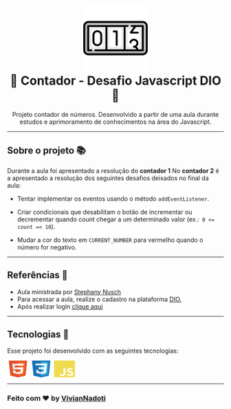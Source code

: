 <h1 align="center">
    <img width="150px" alt="Mario e Yoshi" title="MARIO JUMP GAME" src="./assets/image/favicon.png"></img>
    <br>
    🔢 Contador - Desafio Javascript DIO 🔢
</h1>

<p align="center"> Projeto contador de números. Desenvolvido a partir de uma aula durante estudos e aprimoramento de conhecimentos na área do Javascript.</p>

<hr>

## Sobre o projeto 📚

Durante a aula foi apresentado a resolução do **contador 1** 
No **contador 2** é a apresentado a resolução dos seguintes desafios deixados no final da aula:

- Tentar implementar os eventos usando o método `addEventListener`.

- Criar condicionais que desabilitam o botão de incrementar ou decrementar quando count chegar a um determinado valor (ex.:` 0 <= count =< 10`).

- Mudar a cor do texto em `CURRENT_NUMBER` para vermelho quando o número for negativo.

<hr>

##  Referências 📌

- Aula ministrada por [Stephany Nusch](https://github.com/stebsnusch)
- Para acessar a aula, realize o cadastro na plataforma [DIO.](https://www.dio.me/en)
- Após realizar login [clique aqui](https://web.dio.me/course/introducao-ao-javascript/learning/ec2c12f8-f2d6-461b-9ddf-f6955957997f)

<hr>

## Tecnologias 🚀 

Esse projeto foi desenvolvido com as seguintes tecnologias:

<div style="display: inline_block">
	<img align="center" alt="Vivi-HTML" height="40" width="50" src="https://raw.githubusercontent.com/devicons/devicon/master/icons/html5/html5-original.svg">
	<img align="center" alt="Vivi-CSS" height="40" width="50" src="https://raw.githubusercontent.com/devicons/devicon/master/icons/css3/css3-original.svg">
    <img align="center" alt="Vivi-Js" height="40" width="50" src="https://raw.githubusercontent.com/devicons/devicon/master/icons/javascript/javascript-plain.svg">
    
</div>

<hr> 

### Feito com ♥ by [VivianNadoti](https://github.com/vinadoti)
